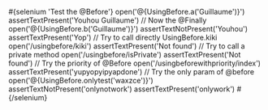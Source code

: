 \#{selenium 'Test the @Before'} open('@{UsingBefore.a('Guillaume')}') assertTextPresent('Youhou Guillaume') // Now the @Finally open('@{UsingBefore.b('Guillaume')}') assertTextNotPresent('Youhou') assertTextPresent('Yop') // Try to call directly UsingBefore.kiki open('/usingbefore/kiki') assertTextPresent('Not found') // Try to call a private method open('/usingbefore/isPrivate') assertTextPresent('Not found') // Try the priority of @Before open('/usingbeforewithpriority/index') assertTextPresent('yupyopyipyapdone') // Try the only param of @before open('@{UsingBefore.onlytest('waxzce')}') assertTextNotPresent('onlynotwork') assertTextPresent('onlywork') \#{/selenium}
